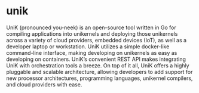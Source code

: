 # unik
UniK (pronounced you-neek) is an open-source tool written in Go for compiling applications into unikernels and deploying those unikernels across a variety of cloud providers, embedded devices (IoT), as well as a developer laptop or workstation. UniK utilizes a simple docker-like command-line interface, making developing on unikernels as easy as developing on containers. UniK’s convenient REST API makes integrating UniK with orchestration tools a breeze. On top of it all, UniK offers a highly pluggable and scalable architecture, allowing developers to add support for new processor architectures, programming languages, unikernel compilers, and cloud providers with ease.
